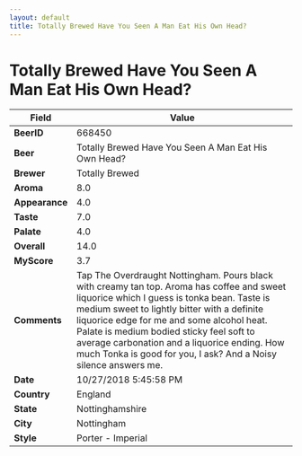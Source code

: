 ```yaml
---
layout: default
title: Totally Brewed Have You Seen A Man Eat His Own Head?
---
```


# Totally Brewed Have You Seen A Man Eat His Own Head?

| Field         | Value     |
|---------------|-----------|
| **BeerID** | 668450 |
| **Beer** | Totally Brewed Have You Seen A Man Eat His Own Head? |
| **Brewer** | Totally Brewed |
| **Aroma** | 8.0 |
| **Appearance** | 4.0 |
| **Taste** | 7.0 |
| **Palate** | 4.0 |
| **Overall** | 14.0 |
| **MyScore** | 3.7 |
| **Comments** | Tap The Overdraught Nottingham. Pours black with creamy tan top. Aroma has coffee and sweet liquorice which I guess is tonka bean. Taste is medium sweet to lightly bitter with a definite liquorice edge for me and some alcohol heat. Palate is medium bodied sticky feel soft to average carbonation and a liquorice ending. How much Tonka is good for you, I ask? And a  Noisy silence answers me. |
| **Date** | 10/27/2018 5:45:58 PM |
| **Country** | England |
| **State** | Nottinghamshire |
| **City** | Nottingham |
| **Style** | Porter - Imperial |
